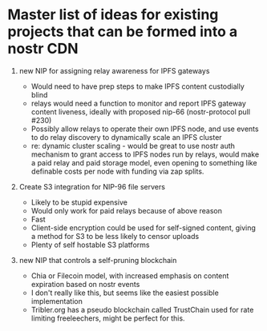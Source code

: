 # Master list of ideas for existing projects that can be formed into a nostr CDN

1) new NIP for assigning relay awareness for IPFS gateways
   - Would need to have prep steps to make IPFS content custodially blind
   - relays would need a function to monitor and report IPFS gateway content liveness, ideally with proposed nip-66 (nostr-protocol pull #230)
   - Possibly allow relays to operate their own IPFS node, and use events to do relay discovery to dynamically scale an IPFS cluster
   - re: dynamic cluster scaling - would be great to use nostr auth mechanism to grant access to IPFS nodes run by relays, would make a paid relay and paid storage model, even opening to something like definable costs per node with funding via zap splits.

2) Create S3 integration for NIP-96 file servers
   - Likely to be stupid expensive
   - Would only work for paid relays because of above reason
   - Fast
   - Client-side encryption could be used for self-signed content, giving a method for S3 to be less likely to censor uploads
   - Plenty of self hostable S3 platforms
  
3) new NIP that controls a self-pruning blockchain
   - Chia or Filecoin model, with increased emphasis on content expiration based on nostr events
   - I don't really like this, but seems like the easiest possible implementation
   - Tribler.org has a pseudo blockchain called TrustChain used for rate limiting freeleechers, might be perfect for this.
